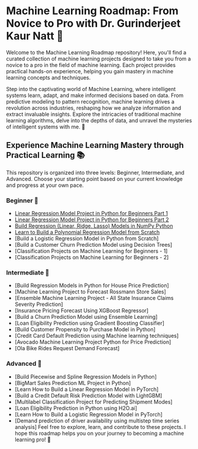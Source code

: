 # Machine Learning Roadmap: From Novice to Pro with Dr. Gurinderjeet Kaur Natt 🚀

Welcome to the Machine Learning Roadmap repository! Here, you'll find a curated collection of machine learning projects designed to take you from a novice to a pro in the field of machine learning. Each project provides practical hands-on experience, helping you gain mastery in machine learning concepts and techniques.

Step into the captivating world of Machine Learning, where intelligent systems learn, adapt, and make informed decisions based on data. From predictive modeling to pattern recognition, machine learning drives a revolution across industries, reshaping how we analyze information and extract invaluable insights. Explore the intricacies of traditional machine learning algorithms, delve into the depths of data, and unravel the mysteries of intelligent systems with me. 🤖

## Experience Machine Learning Mastery through Practical Learning 📚

This repository is organized into three levels: Beginner, Intermediate, and Advanced. Choose your starting point based on your current knowledge and progress at your own pace.

### Beginner 🌱

- [Linear Regression Model Project in Python for Beginners Part 1](https://github.com/gjkaur/Machine_Learning_Roadmap_From_Novice_to_Pro/tree/main/beginner/linear_regression_part1)
- [Linear Regression Model Project in Python for Beginners Part 2](https://github.com/gjkaur/Machine_Learning_Roadmap_From_Novice_to_Pro/tree/main/beginner/linear_regression_part2)
- [Build Regression (Linear, Ridge, Lasso) Models in NumPy Python](https://github.com/gjkaur/Machine_Learning_Roadmap_From_Novice_to_Pro/tree/main/beginner/regression-models-numpy_part3)
- [Learn to Build a Polynomial Regression Model from Scratch](https://github.com/gjkaur/Machine_Learning_Roadmap_From_Novice_to_Pro/blob/main/beginner/polynomial_regression_scratch_part4/polynomial_regression_scratch_Part4.ipynb)
- [Build a Logistic Regression Model in Python from Scratch]
- [Build a Customer Churn Prediction Model using Decision Trees]
- [Classification Projects on Machine Learning for Beginners - 1]
- [Classification Projects on Machine Learning for Beginners - 2]

### Intermediate 🚧

- [Build Regression Models in Python for House Price Prediction]
- [Machine Learning Project to Forecast Rossmann Store Sales]
- [Ensemble Machine Learning Project - All State Insurance Claims Severity Prediction]
- [Insurance Pricing Forecast Using XGBoost Regressor]
- [Build a Churn Prediction Model using Ensemble Learning]
- [Loan Eligibility Prediction using Gradient Boosting Classifier]
- [Build Customer Propensity to Purchase Model in Python]
- [Credit Card Default Prediction using Machine learning techniques]
- [Avocado Machine Learning Project Python for Price Prediction]
- [Ola Bike Rides Request Demand Forecast]

### Advanced 🚀

- [Build Piecewise and Spline Regression Models in Python]
- [BigMart Sales Prediction ML Project in Python]
- [Learn How to Build a Linear Regression Model in PyTorch]
- [Build a Credit Default Risk Prediction Model with LightGBM]
- [Multilabel Classification Project for Predicting Shipment Modes]
- [Loan Eligibility Prediction in Python using H2O.ai]
- [Learn How to Build a Logistic Regression Model in PyTorch]
- [Demand prediction of driver availability using multistep time series analysis]
Feel free to explore, learn, and contribute to these projects. I hope this roadmap helps you on your journey to becoming a machine learning pro! 🌟

